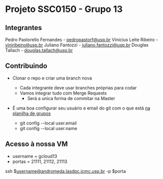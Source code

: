 # Projeto SSC0150 - Grupo 13
## Integrantes
Pedro Pastorello Fernandes - pedropastorf@usp.br
Vinicius Leite Ribeiro - viniribeiro@usp.br
Juliano Fantozzi - juliano.fantozzi@usp.br
Douglas Tallach - douglas.tallach@usp.br

## Contribuindo
- Clonar o repo e criar uma branch nova
    - Cada integrante deve usar branches próprias para codar
    - Vamos integrar tudo com Merge Requests
        - Será a unica forma de commitar na Master

- É uma boa configurar seu usuário e email do git com o que está [na planilha de grupos](https://docs.google.com/spreadsheets/d/11SLAgWhlkci3EE_8FIfVnw-o1IIcrA0BPzTjLi-leGs)
    - git config --local user.email <email>
    - git config --local user.name <name>

## Acesso à nossa VM
- username = gcloud13
- portas = 21111, 21112, 21113

ssh $username@andromeda.lasdpc.icmc.usp.br -p $porta